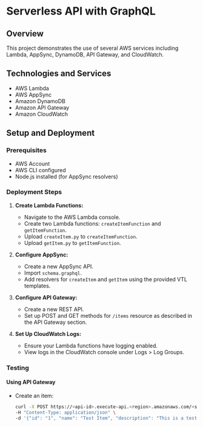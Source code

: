 # Serverless API with GraphQL

## Overview
This project demonstrates the use of several AWS services including Lambda, AppSync, DynamoDB, API Gateway, and CloudWatch.

## Technologies and Services
- AWS Lambda
- AWS AppSync
- Amazon DynamoDB
- Amazon API Gateway
- Amazon CloudWatch

## Setup and Deployment

### Prerequisites
- AWS Account
- AWS CLI configured
- Node.js installed (for AppSync resolvers)

### Deployment Steps

1. **Create Lambda Functions:**
   - Navigate to the AWS Lambda console.
   - Create two Lambda functions: `createItemFunction` and `getItemFunction`.
   - Upload `createItem.py` to `createItemFunction`.
   - Upload `getItem.py` to `getItemFunction`.

2. **Configure AppSync:**
   - Create a new AppSync API.
   - Import `schema.graphql`.
   - Add resolvers for `createItem` and `getItem` using the provided VTL templates.

3. **Configure API Gateway:**
   - Create a new REST API.
   - Set up POST and GET methods for `/items` resource as described in the API Gateway section.

4. **Set Up CloudWatch Logs:**
   - Ensure your Lambda functions have logging enabled.
   - View logs in the CloudWatch console under Logs > Log Groups.

### Testing

#### Using API Gateway
- Create an item:
  ```sh
  curl -X POST https://<api-id>.execute-api.<region>.amazonaws.com/<stage>/items \
  -H "Content-Type: application/json" \
  -d '{"id": "1", "name": "Test Item", "description": "This is a test item."}'
